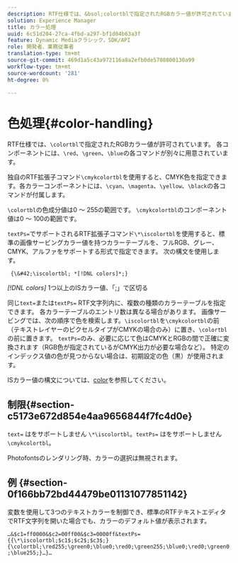 ```yaml
---
description: RTF仕様では、&bsol;colortblで指定されたRGBカラー値が許可されています。 各コンポーネントには、&bsol;red、&bsol;green、&bsol;blueの各コマンドが別々に用意されています。
solution: Experience Manager
title: カラー処理
uuid: 6c51d204-27ca-4fbd-a297-bf1d04b63a3f
feature: Dynamic Mediaクラシック，SDK/API
role: 開発者、業務従事者
translation-type: tm+mt
source-git-commit: 469d1a5c43a972116a8a2efb0de5708800130a99
workflow-type: tm+mt
source-wordcount: '281'
ht-degree: 0%

---
```



# 色処理{#color-handling}

RTF仕様では、`\colortbl`で指定されたRGBカラー値が許可されています。 各コンポーネントには、`\red`、`\green`、`\blue`の各コマンドが別々に用意されています。

独自のRTF拡張子コマンド`\cmykcolortbl`を使用すると、CMYK色を指定できます。各カラーコンポーネントには、`\cyan`、`\magenta`、`\yellow`、`\black`の各コマンドが付属します。

`\colortbl`の色成分値は0 ～ 255の範囲です。 `\cmykcolortbl`のコンポーネント値は0 ～ 100の範囲です。

`textPs=`でサポートされるRTF拡張子コマンド`\*\iscolortbl`を使用すると、標準の画像サービングカラー値を持つカラーテーブルを、フルRGB、グレー、CMYK、アルファをサポートする形式で指定できます。 次の構文を使用します。

` {\&#42;\iscolortbl; *[!DNL colors]*;}`

*[!DNL colors]* 1つ以上のISカラー値、「;」で区切る

同じ`text=`または`textPs=` RTF文字列内に、複数の種類のカラーテーブルを指定できます。 各カラーテーブルのエントリ数は異なる場合があります。 画像サービングでは、次の順序で色を検索します。`\iscolortbl`を`\cmykcolortbl`の前（テキストレイヤーのピクセルタイプがCMYKの場合のみ）に置き、`\colortbl`の前に置きます。 `textPs=`のみ、必要に応じて色はCMYKとRGBの間で正確に変換されます（RGB色が指定されているがCMYK出力が必要な場合など）。 特定のインデックス値の色が見つからない場合は、初期設定の色（黒）が使用されます。

ISカラー値の構文については、[color](/help/aem-is-ir-api/is-api/http-ref/image-serving-api-ref/c-http-protocol-reference/c-data-types/r-is-http-color.md)を参照してください。

## 制限{#section-c5173e672d854e4aa9656844f7fc4d0e}

`text=` はをサポートしません `\*\iscolortbl`。`textPs=` はをサポートしません `\cmykcolortbl`。

Photofontsのレンダリング時、カラーの選択は無視されます。

## 例 {#section-0f166bb72bd44479be01131077851142}

変数を使用して3つのテキストカラーを制御でき、標準のRTFテキストエディタでRTF文字列を開いた場合でも、カラーのデフォルト値が表示されます。

`…&$c1=ff0000&$c2=00ff00&$c3=0000ff&textPs={{\*\iscolortbl;$c1$;$c2$;$c3$;}{\colortbl;\red255;\green0;\blue0;\red0;\green255;\blue0;\red0;\green0;\blue255;}…}…`
